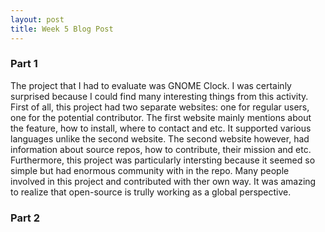 ```yaml
---
layout: post
title: Week 5 Blog Post
---
```


### Part 1

The project that I had to evaluate was GNOME Clock.
I was certainly surprised because I could find many interesting things from this activity.
First of all, this project had two separate websites: one for regular users, one for the potential contributor.
The first website mainly mentions about the feature, how to install, where to contact and etc. 
It supported various languages unlike the second website.
The second website however, had information about source repos, how to contribute, their mission and etc. 
Furthermore, this project was particularly intersting because it seemed so simple but had enormous community with in the repo.
Many people involved in this project and contributed with ther own way.
It was amazing to realize that open-source is trully working as a global perspective. 


### Part 2

